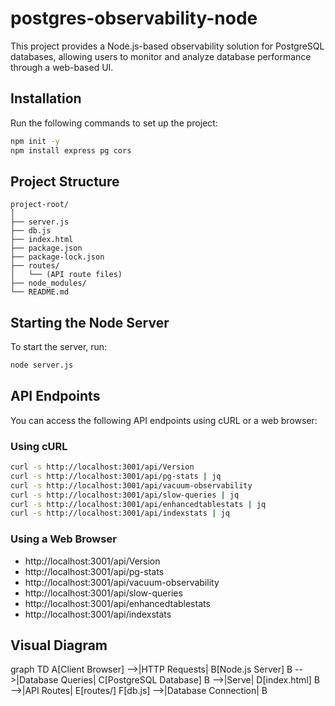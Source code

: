 # postgres-observability-node

This project provides a Node.js-based observability solution for PostgreSQL databases, allowing users to monitor and analyze database performance through a web-based UI.

## Installation

Run the following commands to set up the project:

```bash
npm init -y
npm install express pg cors
```

## Project Structure

```
project-root/
│
├── server.js
├── db.js
├── index.html
├── package.json
├── package-lock.json
├── routes/
│   └── (API route files)
├── node_modules/
└── README.md
```

## Starting the Node Server

To start the server, run:

```bash
node server.js
```

## API Endpoints

You can access the following API endpoints using cURL or a web browser:

### Using cURL

```bash
curl -s http://localhost:3001/api/Version
curl -s http://localhost:3001/api/pg-stats | jq
curl -s http://localhost:3001/api/vacuum-observability
curl -s http://localhost:3001/api/slow-queries | jq
curl -s http://localhost:3001/api/enhancedtablestats | jq
curl -s http://localhost:3001/api/indexstats | jq 
```

### Using a Web Browser

- http://localhost:3001/api/Version
- http://localhost:3001/api/pg-stats
- http://localhost:3001/api/vacuum-observability
- http://localhost:3001/api/slow-queries
- http://localhost:3001/api/enhancedtablestats
- http://localhost:3001/api/indexstats

## Visual Diagram




graph TD
    A[Client Browser] -->|HTTP Requests| B[Node.js Server]
    B -->|Database Queries| C[PostgreSQL Database]
    B -->|Serve| D[index.html]
    B -->|API Routes| E[routes/]
    F[db.js] -->|Database Connection| B





